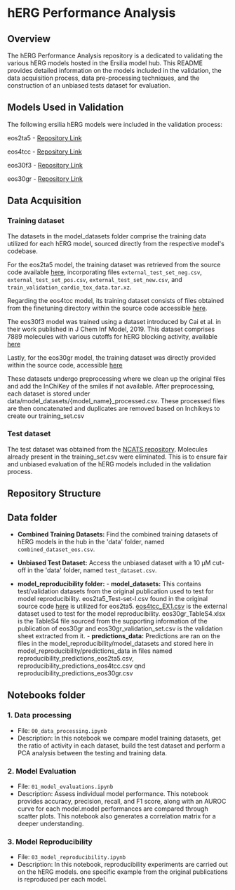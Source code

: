 # hERG Performance Analysis
## Overview
The hERG Performance Analysis repository is a dedicated to validating the various hERG models hosted in the Ersilia model hub. This README provides detailed information on the models included in the validation, the data acquisition process, data pre-processing techniques, and the construction of an unbiased tests dataset for evaluation.

## Models Used in Validation
The following ersilia hERG models were included in the validation process:

eos2ta5 - [Repository Link](https://github.com/ersilia-os/eos2ta5)

eos4tcc - [Repository Link](https://github.com/ersilia-os/eos4tcc)

eos30f3 - [Repository Link](https://github.com/ersilia-os/eos30f3)

eos30gr - [Repository Link](https://github.com/ersilia-os/eos30gr)



## Data Acquisition

### Training dataset
The datasets in the model_datasets folder comprise the training data utilized for each hERG model, sourced directly from the respective model's codebase.

For the eos2ta5 model, the training dataset was retrieved from the source code available [here](https://github.com/Abdulk084/CardioTox/tree/master/data), incorporating files  `external_test_set_neg.csv`, `external_test_set_pos.csv`, `external_test_set_new.csv`, and `train_validation_cardio_tox_data.tar.xz`.

Regarding the eos4tcc model, its training dataset consists of files obtained from the finetuning directory within the source code accessible [here](https://github.com/GIST-CSBL/BayeshERG/tree/main/data/Finetuning).

The eos30f3 model was trained using a dataset introduced by Cai et al. in their work published in J Chem Inf Model, 2019. This dataset comprises 7889 molecules with various cutoffs for hERG blocking activity, available [here](https://github.com/AI-amateur/DMPNN-hERG/blob/main/Figure2/Cai_TableS3_fixed.csv)

Lastly, for the eos30gr model, the training dataset was directly provided within the source code, accessible [here](https://github.com/ChengF-Lab/deephERG/blob/master/Table%20S6.xlsx)

These datasets undergo preprocessing where we clean up the original files and add the InChiKey of the smiles if not available. After preprocessing, each dataset is stored under data/model_datasets/{model_name}_processed.csv. These processed files are then concatenated and duplicates are removed based on Inchikeys to create our training_set.csv

### Test dataset
The test dataset was obtained from the [NCATS repository](https://github.com/ncats/herg-ml/tree/master/data/train_valid). Molecules already present in the training_set.csv were eliminated. This is to ensure fair and unbiased evaluation of the hERG models included in the validation process.


## Repository Structure
## Data folder

- **Combined Training Datasets:** Find the combined training datasets of hERG models in the hub in the 'data' folder, named `combined_dataset_eos.csv`.

- **Unbiased Test Dataset:** Access the unbiased dataset with a 10 μM cut-off in the 'data' folder, named `test_dataset.csv`.

- **model_reproducibility folder:**
      - **model_datasets:** This contains test/validation datasets from the original publication used to test for model reproducibility. eos2ta5_Test-set-I.csv found in the original source code [here](https://github.com/Abdulk084/CardioTox/blob/master/data/external_test_set_pos.csv) is utilized for eos2ta5. [eos4tcc_EX1.csv](https://github.com/GIST-CSBL/BayeshERG/blob/main/data/External/EX1.csv) is the external dataset used to test for the model reproducibility. eos30gr_TableS4.xlsx is the TableS4 file sourced from the supporting information of the publication of eos30gr and eos30gr_validation_set.csv is the validation sheet extracted from it. 
      - **predictions_data:** Predictions are ran on the files in the model_reproducibility/model_datasets and stored here in model_reproducibility/predictions_data in files named reproducibility_predictions_eos2ta5.csv, reproducibility_predictions_eos4tcc.csv qnd reproducibility_predictions_eos30gr.csv


## Notebooks folder

### 1. Data processing
- File: `00_data_processing.ipynb`
- Description: In this notebook we compare model training datasets, get the ratio of activity in each dataset, build the test dataset and perform a PCA analysis between the testing and training data.

### 2. Model Evaluation
- File: `01_model_evaluations.ipynb`
- Description: Assess individual model performance. This notebook provides accuracy, precision, recall, and F1 score, along with an AUROC curve for each model.model performances are compared through scatter plots. This notebook also generates a correlation matrix for a deeper understanding.

### 3. Model Reproducibility
- File: `03_model_reproducibility.ipynb`
- Description: In this notebook, reproducibility experiments are carried out on the hERG models. one specific example from the original publications is reproduced per each model.
